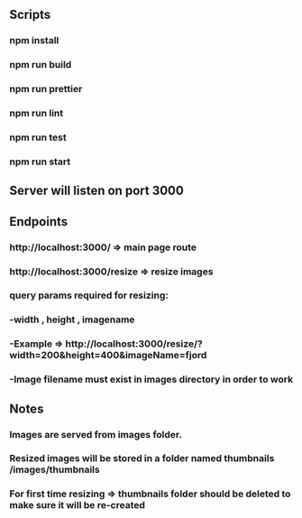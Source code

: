 ## Scripts
### npm install
### npm run build
### npm run prettier
### npm run lint
### npm run test
### npm run start

## Server will listen on port 3000

## Endpoints
### http://localhost:3000/ => main page route
### http://localhost:3000/resize => resize images
### query params required for resizing:
### -width , height , imagename
### -Example => http://localhost:3000/resize/?width=200&height=400&imageName=fjord
### -Image filename must exist in images directory in order to work

## Notes
### Images are served from images folder.
### Resized images will be stored in a folder named thumbnails /images/thumbnails
### For first time resizing => thumbnails folder should be deleted to make sure it will be re-created
